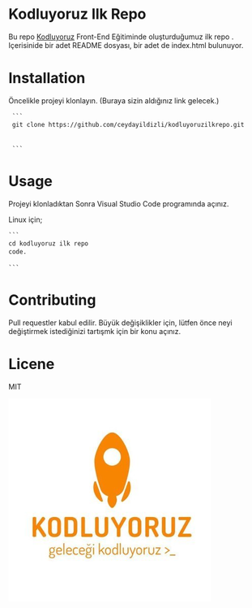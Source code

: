 # Kodluyoruz Ilk Repo
 Bu repo [Kodluyoruz](https://www.kodluyoruz.org/) Front-End  Eğitiminde oluşturduğumuz ilk repo . Içerisinide bir adet README dosyası, bir adet de index.html bulunuyor.
 

 # Installation
 Öncelikle projeyi klonlayın. (Buraya sizin aldığınız link gelecek.)
     
     ```
     git clone https://github.com/ceydayildizli/kodluyoruzilkrepo.git

     
     ```
# Usage
Projeyi klonladıktan Sonra Visual Studio Code programında açınız.

Linux için;

    ```
    cd kodluyoruz ilk repo
    code.

    ```
# Contributing
   Pull requestler kabul edilir. Büyük değişiklikler için, lütfen önce neyi değiştirmek istediğinizi tartışmk için bir konu açınız.

# Licene

MIT

![Kodluyoruz Logo](https://raw.githubusercontent.com/Kodluyoruz/taskforce/git/git/markdown-nedir-nasil-kullaniriz-/figures/kodluyoruz_logo.jpg)
